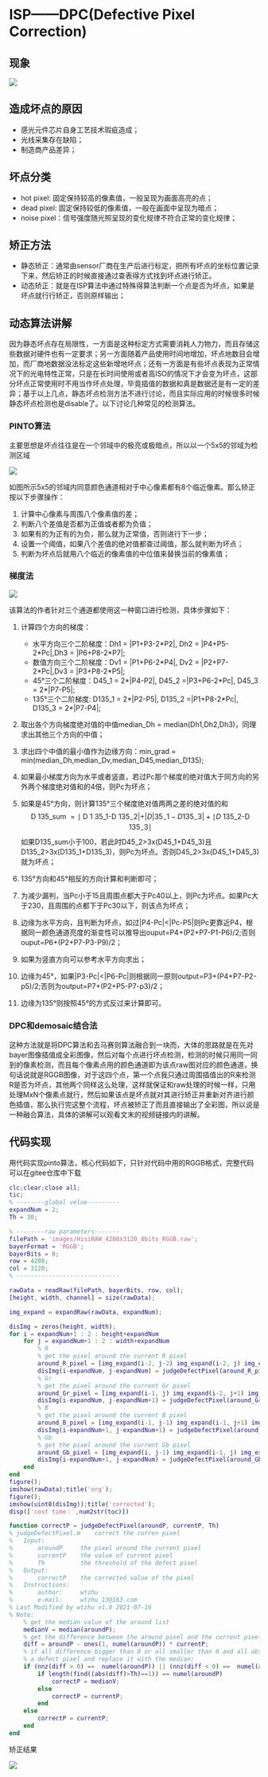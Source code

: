 # ISP——DPC(Defective Pixel Correction)

## 现象

![](E:\Fred\ISP\ISPAlgorithmStudy\DPC\images\dpc.png)

## 造成坏点的原因

- 感光元件芯片自身工艺技术瑕疵造成；
- 光线采集存在缺陷；
- 制造商产品差异；

## 坏点分类

- hot pixel: 固定保持较高的像素值，一般呈现为画面高亮的点；
- dead pixel: 固定保持较低的像素值，一般在画面中呈现为暗点；
- noise pixel：信号强度随光照呈现的变化规律不符合正常的变化规律；

## 矫正方法

- 静态矫正：通常由sensor厂商在生产后进行标定，把所有坏点的坐标位置记录下来，然后矫正的时候直接通过查表得方式找到坏点进行矫正。
- 动态矫正：就是在ISP算法中通过特殊得算法判断一个点是否为坏点，如果是坏点就行行矫正，否则原样输出；

## 动态算法讲解

因为静态坏点存在局限性，一方面是这种标定方式需要消耗人力物力，而且存储这些数据对硬件也有一定要求；另一方面随着产品使用时间地增加，坏点地数目会增加，而厂商地数据没法标定这些新增地坏点；还有一方面是有些坏点表现为正常情况下的光电特性正常，只是在长时间使用或者高ISO的情况下才会变为坏点，这部分坏点正常使用时不用当作坏点处理，毕竟插值的数据和真是数据还是有一定的差异；基于以上几点，静态坏点检测方法不进行讨论，而且实际应用的时候很多时候静态坏点检测也是disable了。以下讨论几种常见的检测算法。



### PINTO算法

主要思想是坏点往往是在一个邻域中的极亮或极暗点，所以以一个5x5的邻域为检测区域

![](images\5x5.png)



如图所示5x5的邻域内同意颜色通道相对于中心像素都有8个临近像素。那么矫正按以下步骤操作：

1. 计算中心像素与周围八个像素值的差；
2. 判断八个差值是否都为正值或者都为负值；
3. 如果有的为正有的为负，那么就为正常值，否则进行下一步；
4. 设置一个阈值，如果八个差值的绝对值都查过阈值，那么就判断为坏点；
5. 判断为坏点后就用八个临近的像素值的中位值来替换当前的像素值；



### 梯度法

![](images\5X5_1.jpg)

该算法的作者针对三个通道都使用这一种窗口进行检测，具体步骤如下：

1. 计算四个方向的梯度：

   - 水平方向三个二阶梯度：Dh1 = |P1+P3-2\*P2|, Dh2 = |P4+P5-2\*Pc|,Dh3 = |P6+P8-2\*P7|;
   - 数值方向三个二阶梯度：Dv1 = |P1+P6-2\*P4|,  Dv2 = |P2+P7-2\*Pc|,Dv3 = |P3+P8-2\*P5|;
   - 45°三个二阶梯度：D45_1 = 2\*|P4-P2|, D45_2 =|P3+P6-2\*Pc|, D45_3 = 2\*|P7-P5|;
   - 135°三个二阶梯度: D135_1 = 2\*|P2-P5|, D135_2 =|P1+P8-2\*Pc|, D135_3 = 2\*|P7-P4|;

2. 取出各个方向梯度绝对值的中值median_Dh = median(Dh1,Dh2,Dh3)，同理求出其他三个方向的中值；

3. 求出四个中值的最小值作为边缘方向：min_grad = min(median_Dh,median_Dv,median_D45,median_D135);

4. 如果最小梯度方向为水平或者竖直，若过Pc那个梯度的绝对值大于同方向的另外两个梯度绝对值和的4倍，则Pc为坏点；

5. 如果是45°方向，则计算135°三个梯度绝对值两两之差的绝对值的和
   $$
   \text { D 135_sum }=\mid \text { D } 1 \text { 35_1-D } 135_{-} 2|+| D\left|35_{-} 1-D 135_{-} 3\right|+\mid D \text { 135_2-D } 135_{-} 3 \mid
   $$
   如果D135_sum小于100，若此时D45_2>3x(D45_1+D45_3)且D135_2>3x(D135_1+D135_3)，则Pc为坏点。否则D45_2>3x(D45_1+D45_3)就为坏点；

6. 135°方向和45°相反的方向计算和判断即可；

7. 为减少漏判，当Pc小于15且周围点都大于Pc40以上，则Pc为坏点。如果Pc大于230，且周围的点都下于Pc30以下，则该点为坏点；

8. 边缘为水平方向，且判断为坏点，如过|P4-Pc|<|Pc-P5|则Pc更靠近P4，根据同一颜色通道亮度的渐变性可以推导出ouput=P4+(P2+P7-P1-P6)/2;否则ouput=P6+(P2+P7-P3-P9)/2；

9. 如果为竖直方向可以参考水平方向求出；

10. 边缘为45°，如果|P3-Pc|<|P6-Pc|则根据同一原则output=P3+(P4+P7-P2-p5)/2;否则为output=P7+(P2+P5-P7-p3)/2；

11. 边缘为135°则按照45°的方式反过来计算即可。



### DPC和demosaic结合法

这种方法就是将DPC算法和去马赛则算法融合到一块而，大体的思路就是在先对bayer图像插值成全彩图像，然后对每个点进行坏点检测，检测的时候只用同一同到的像素检测，而且每个像素点用的颜色通道即为该点raw图对应的颜色通道，换句话说就是RGGB图像，对于这四个点，第一个点我只通过周围插值出的R来检测R是否为坏点，其他两个同样这么处理，这样就保证和raw处理的时候一样，只用处理MxN个像素点就行，然后如果该点是坏点就对其进行矫正并重新对齐进行颜色插值，那么执行完这整个流程，坏点被矫正了而且直接输出了全彩图，所以说是一种融合算法，具体的讲解可以观看文末的视频链接内的讲解。

## 代码实现

用代码实现pinto算法，核心代码如下，只针对代码中用的RGGB格式，完整代码可以在gitee仓库中下载

```matlab
clc;clear;close all;
tic;
% --------global velue---------
expandNum = 2;
Th = 30;

% --------raw parameters-------
filePath = 'images/HisiRAW_4208x3120_8bits_RGGB.raw';
bayerFormat = 'RGGB';
bayerBits = 8;
row = 4208;
col = 3120;
% -----------------------------

rawData = readRaw(filePath, bayerBits, row, col);
[height, width, channel] = size(rawData);

img_expand = expandRaw(rawData, expandNum);

disImg = zeros(height, width);
for i = expandNum+1 : 2 : height+expandNum
    for j = expandNum+1 : 2 : width+expandNum
        % R
        % get the pixel around the current R pixel
        around_R_pixel = [img_expand(i-2, j-2) img_expand(i-2, j) img_expand(i-2, j+2) img_expand(i, j-2) img_expand(i, j+2) img_expand(i+2, j-2) img_expand(i+2, j) img_expand(i+2, j+2)];
        disImg(i-expandNum, j-expandNum) = judgeDefectPixel(around_R_pixel, img_expand(i, j), Th);
        % Gr
        % get the pixel around the current Gr pixel
        around_Gr_pixel = [img_expand(i-1, j) img_expand(i-2, j+1) img_expand(i-1, j+2)  img_expand(i, j-1) img_expand(i, j+3) img_expand(i+1, j) img_expand(i+2, j+1) img_expand(i+1, j+2)];
        disImg(i-expandNum, j-expandNum+1) = judgeDefectPixel(around_Gr_pixel, img_expand(i, j+1), Th);
        % B
        % get the pixel around the current B pixel
        around_B_pixel = [img_expand(i-1, j-1) img_expand(i-1, j+1) img_expand(i-1, j+3) img_expand(i+1, j-1) img_expand(i+1, j+3) img_expand(i+3, j-1) img_expand(i+3, j+1) img_expand(i+3, j+3)];
        disImg(i-expandNum+1, j-expandNum+1) = judgeDefectPixel(around_B_pixel, img_expand(i+1, j+1), Th);
        % Gb
        % get the pixel around the current Gb pixel
        around_Gb_pixel = [img_expand(i, j-1) img_expand(i-1, j) img_expand(i, j+1) img_expand(i+1, j-2) img_expand(i+1, j+2) img_expand(i+2, j-1) img_expand(i+3, j) img_expand(i+2, j+1)];
        disImg(i-expandNum+1, j-expandNum) = judgeDefectPixel(around_Gb_pixel, img_expand(i+1, j), Th);
    end
end
figure();
imshow(rawData);title('org');
figure();
imshow(uint8(disImg));title('corrected');
disp(['cost time：',num2str(toc)])
```

```matlab
function correctP = judgeDefectPixel(aroundP, currentP, Th)
% judgeDefectPixel.m    correct the curren pixel
%   Input:
%       aroundP    	the pixel around the current pixel 
%       currentP    the value of current pixel
%       Th          the threshold of the defect pixel
%   Output:
%       correctP    the corrected value of the pixel
%   Instructions:
%       author:     wtzhu
%       e-mail:     wtzhu_13@163.com
% Last Modified by wtzhu v1.0 2021-07-16
% Note: 
    % get the median value of the around list
    medianV = median(aroundP);
    % get the difference between the around pixel and the current pixel
    diff = aroundP - ones(1, numel(aroundP)) * currentP;
    % if all difference bigger than 0 or all smaller than 0 and all abs of the diff are bigger than Th, that pixel is
    % a defect pixel and replace it with the median;
    if (nnz(diff > 0) ==  numel(aroundP)) || (nnz(diff < 0) ==  numel(aroundP))
        if length(find((abs(diff)>Th)==1)) == numel(aroundP)
            correctP = medianV;
        else
            correctP = currentP;
        end
    else
        correctP = currentP;
    end
end
```

矫正结果

![](E:\Fred\ISP\ISPAlgorithmStudy\DPC\images\res.jpg)

